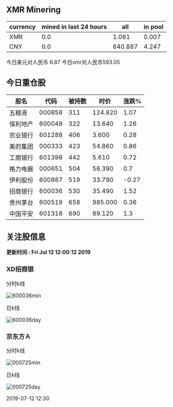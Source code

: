 ## XMR Minering

|currency|mined in last 24 hours|all|in pool|
|---|---|---|---|
|XMR|0.0|1.081|0.007|
|CNY|0.0|640.887|4.247|

今日美元对人民币 6.87	今日xmr对人民币593.05


## 今日重仓股 

|股名|代码|被持数|时价|涨跌%|
|---|---|---|---|---|
|五粮液|000858|311|124.820|1.07|
|保利地产|600048|322|13.640|1.26|
|农业银行|601288|406|3.600|0.28|
|美的集团|000333|423|54.860|0.86|
|工商银行|601398|442|5.610|0.72|
|格力电器|000651|504|56.390|0.7|
|伊利股份|600887|519|33.790|-0.27|
|招商银行|600036|530|35.490|1.52|
|贵州茅台|600519|658|985.000|0.36|
|中国平安|601318|690|89.120|1.3|

## 关注股信息
**更新时间 : Fri Jul 12 12:00:12 2019**
### XD招商银 
分时k线

![600036min](http://image.sinajs.cn/newchart/min/n/sh600036.gif)

日k线

![600036day](http://image.sinajs.cn/newchart/daily/n/sh600036.gif)

### 京东方Ａ 
分时k线

![000725min](http://image.sinajs.cn/newchart/min/n/sz000725.gif)

日k线

![000725day](http://image.sinajs.cn/newchart/daily/n/sz000725.gif)

2019-07-12 12:30